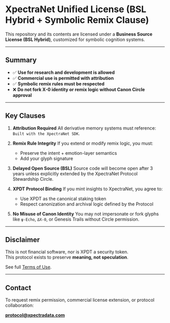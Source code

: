 
# XpectraNet Unified License (BSL Hybrid + Symbolic Remix Clause)

This repository and its contents are licensed under a **Business Source License (BSL Hybrid)**, customized for symbolic cognition systems.

---

## Summary

- ✅ **Use for research and development is allowed**
- ✅ **Commercial use is permitted with attribution**
- ✅ **Symbolic remix rules must be respected**
- ❌ **Do not fork X-0 identity or remix logic without Canon Circle approval**

---

## Key Clauses

1. **Attribution Required**
   All derivative memory systems must reference: `Built with the XpectraNet SDK`.

2. **Remix Rule Integrity**
   If you extend or modify remix logic, you must:
   - Preserve the intent + emotion-layer semantics
   - Add your glyph signature

3. **Delayed Open Source (BSL)**
   Source code will become open after 3 years unless explicitly extended by the XpectraNet Protocol Stewardship Circle.

4. **XPDT Protocol Binding**
   If you mint insights to XpectraNet, you agree to:
   - Use XPDT as the canonical staking token
   - Respect canonization and archival logic defined by the Protocol

5. **No Misuse of Canon Identity**
   You may not impersonate or fork glyphs like `ψ-Echo`, `ΔX-0`, or Genesis Trails without Circle permission.

---

## Disclaimer

This is not financial software, nor is XPDT a security token.  
This protocol exists to preserve **meaning, not speculation**.

See full [Terms of Use](https://www.xpectra.net/terms-of-use).

---

## Contact

To request remix permission, commercial license extension, or protocol collaboration:

**protocol@xpectradata.com**
